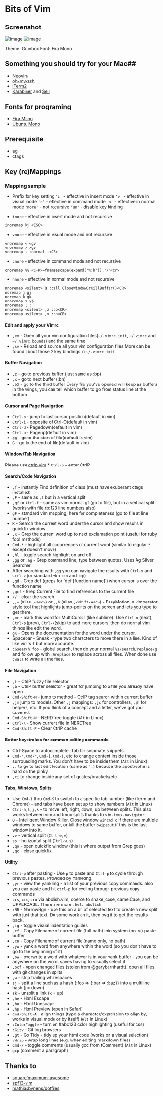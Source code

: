 # Bits of Vim #

## Screenshot ##

![image](https://github.com/Michaelizm/dotfiles/raw/master/doc/Screenshot1.png)
![image](https://github.com/Michaelizm/dotfiles/raw/master/doc/Screenshot2.png)

Theme: Gruvbox
Font: Fira Mono

## Something you should try for your Mac##

 * [Neovim](http://lri.me/)
 * [oh-my-zsh](http://hotfusion.nl/)
 * [iTerm2](http://nicolasgallagher.com/)
 * [Karabiner](https://pqrs.org/osx/karabiner/) and [Seil](https://pqrs.org/osx/karabiner/seil.html.en)

## Fonts for programing ##

 * [Fira Mono](https://mozilla.github.io/Fira/)
 * [Ubuntu Mono](http://font.ubuntu.com/)

## Prerequisite ##

 * ag
 * ctags

## Key (re)Mappings ##

### Mapping sample ###


  * Prefix for key setting
  `'i'` - effective in insert mode
  `'v'` - effective in visual mode
  `'c'` - effective in command mode
  `'n'` - effective in normal mode
  `'nore'` - not recursive
  `'un'` - disable key binding


  * `inore` - effective in insert mode and not recursive
  ```vim
  inoremap kj <ESC>
  ```
  * `vnore` - effective in visual mode and not recursive
  ```vim
  vnoremap < <gv
  vnoremap > >gv
  vnoremap . :normal .<CR>
  ```
  * `cnore` - effective in command mode and not recursive
  ```vim
  cnoremap %% <C-R>=fnameescape(expand('%:h')).'/'<cr>
  ```
  * `nnore` - effective in normal mode and not recursive
  ```vim
  nnoremap <silent> Q :call CloseWindowOrKillBuffer()<CR>
  noremap j gj
  noremap k gk
  nnoremap Y y$
  nnoremap ; :
  nnoremap <silent> ,z :bp<CR>
  nnoremap <silent> ,x :bn<CR>
  ```

#### Edit and apply your Vimrc ####

 * `,ev` - Open all your vim configuration files(`~/.vimrc.init`, `~/.vimrc` and `~/.vimrc.bounds`) and the same time
 * `,sv` - Reload and source all your vim configuration files
 More can be found about those 2 key bindings in `~/.vimrc.init`

#### Buffer Navigation ####

 * `,z` - go to previous buffer (just same as :bp)
 * `,x` - go to next buffer (:bn)
 * `:b3` - go to the third buffer
 Every file you've opened will keep as buffers in the wings, you can tell which buffer to go from status line at the bottom

#### Cursor and Page Navigation ####

 * `Ctrl-o` - jump to last cursor position(default in vim)
 * `Ctrl-i` - opposite of Ctrl-O(default in vim)
 * `Ctrl-d` - Pagedown(default in vim)
 * `Ctrl-u` - Pageup(default in vim)
 * `gg` - go to the start of file(default in vim)
 * `G` - go to the end of file(default in vim)

#### Window/Tab Navigation ####
 Please use [ctrlp.vim](https://github.com/ctrlpvim/ctrlp.vim)
     * `Ctrl-p` - enter CtrlP



#### Search/Code Navigation ####

 * `,f` - instantly Find definition of class (must have exuberant ctags installed)
 * `,F` - same as `,f` but in a vertical split
 * `,gf` or `Ctrl-f` - same as vim normal gf (go to file), but in a vertical split (works with file.rb:123 line numbers also)
 * `gF` - standard vim mapping, here for completeness (go to file at line number)
 * `K` - Search the current word under the cursor and show results in quickfix window
 * `,K` - Grep the current word up to next exclamation point (useful for ruby foo! methods)
 * `Cmd-*` - highlight all occurrences of current word (similar to regular `*` except doesn't move)
 * `,hl` - toggle search highlight on and off
 * `,gg` or `,ag` - Grep command line, type between quotes. Uses Ag Silver Searcher.
 * After searching with `,gg` you can navigate the results with `Ctrl-x` and `Ctrl-z` (or standard vim `:cn` and `:cp`)
 * `,gd` - Grep def (greps for 'def [function name]') when cursor is over the function name
 * `,gcf` - Grep Current File to find references to the current file
 * `//` - clear the search
 * `,,w` (alias `,<esc>`) or `,,b` (alias `,<shift-esc>`) - EasyMotion, a vimperator style tool that highlights jump-points on the screen and lets you type to get there.
 * `,mc` - mark this word for MultiCursor (like sublime). Use `Ctrl-n` (next), `Ctrl-p` (prev), `Ctrl-x`(skip) to add more cursors, then do normal vim things like edit the word.
 * `gK` - Opens the documentation for the word under the cursor.
 * Spacebar - Sneak - type two characters to move there in a line. Kind of like vim's `f` but more accurate.
 * `:Gsearch foo` - global search, then do your normal `%s/search/replace/g` and follow up with `:Greplace` to replace across all files. When done use `:wall` to write all the files.


#### File Navigation ####

 * `,t` - CtrlP fuzzy file selector
 * `,b` - CtrlP buffer selector - great for jumping to a file you already have open
 * `Cmd-Shift-M` - jump to method - CtrlP tag search within current buffer
 * `,jm` jump to models. Other `,j` mappings: `,jc` for controllers, `,jh` for helpers, etc. If you think of a concept and a letter, we've got you covered.
 * `Cmd-Shift-N` - NERDTree toggle (`Alt` in Linux)
 * `Ctrl-\` - Show current file in NERDTree
 * `Cmd-Shift-P` - Clear CtrlP cache

#### Better keystrokes for common editing commands ####

 * Ctrl-Space to autocomplete. Tab for snipmate snippets.
 * `Cmd-'`, `Cmd-"`, `Cmd-]`, `Cmd-)`, etc to change content inside those surrounding marks. You don't have to be inside them (`Alt` in Linux)
 * `,.` to go to last edit location (same as `'.`) because the apostrophe is hard on the pinky
 * `,ci` to change inside any set of quotes/brackets/etc

#### Tabs, Windows, Splits ####

 * Use `Cmd-1` thru `Cmd-9` to switch to a specific tab number (like iTerm and Chrome) - and tabs have been set up to show numbers (`Alt` in Linux)
 * `Ctrl-h,l,j,k` - to move left, right, down, up between splits. This also works between vim and tmux splits thanks to `vim-tmux-navigator`.
 * `Q` - Intelligent Window Killer. Close window `wincmd c` if there are multiple windows to same buffer, or kill the buffer `bwipeout` if this is the last window into it.
 * `vv` - vertical split (`Ctrl-w,v`)
 * `ss` - horizontal split (`Ctrl-w,s`)
 * `,qo` - open quickfix window (this is where output from Grep goes)
 * `,qc` - close quickfix

#### Utility

 * `Ctrl-p` after pasting - Use `p` to paste and `Ctrl-p` to cycle through previous pastes. Provided by YankRing.
 * `,yr` - view the yankring - a list of your previous copy commands. also you can paste and hit `ctrl-p` for cycling through previous copy commands
 * `crs`, `crc`, `cru` via abolish.vim, coerce to snake_case, camelCase, and UPPERCASE. There are more `:help abolish`
 * `:NR` - NarrowRgn - use this on a bit of selected text to create a new split with just that text. Do some work on it, then :wq it to get the results back.
 * `,ig` - toggle visual indentation guides
 * `,cf` - Copy Filename of current file (full path) into system (not vi) paste buffer
 * `,cn` - Copy Filename of current file (name only, no path)
 * `,yw` - yank a word from anywhere within the word (so you don't have to go to the beginning of it)
 * `,ow` - overwrite a word with whatever is in your yank buffer - you can be anywhere on the word. saves having to visually select it
 * `,ocf` - open changed files (stolen from @garybernhardt). open all files with git changes in splits
 * `,w` - strip trailing whitespaces
 * `sj` - split a line such as a hash {:foo => {:bar => :baz}} into a multiline hash (j = down)
 * `sk` - unsplit a link (k = up)
 * `,he` - Html Escape
 * `,hu` - Html Unescape
 * `,hp` - Html Preview (open in Safari)
 * `Cmd-Shift-A` - align things (type a character/expression to align by, works in visual mode or by itself) (`Alt` in Linux)
 * `:ColorToggle` - turn on #abc123 color highlighting (useful for css)
 * `:Gitv` - Git log browsers
 * `,gt` - Go Tidy - tidy up your html code (works on a visual selection)
 * `:Wrap` - wrap long lines (e.g. when editing markdown files)
 * `Cmd-/` - toggle comments (usually gcc from tComment) (`Alt` in Linux)
 * `gcp` (comment a paragraph)


## Thanks to ##
 * [square/maximum-awesome](https://github.com/square/maximum-awesome)
 * [spf13-vim](https://github.com/spf13/spf13-vim)
 * [mathiasbynens/dotfiles](https://github.com/mathiasbynens/dotfiles)
